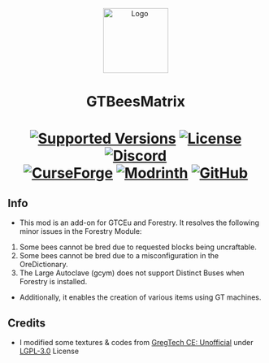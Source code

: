 <p align="center"><img src="https://placehold.jp/128x128.png" alt="Logo" width="128" height="128"></p>
<h1 align="center">GTBeesMatrix</h1>
<h1 align="center">
    <a href="https://www.curseforge.com/minecraft/mc-mods/gtbeesmatrix"><img src="https://img.shields.io/badge/Available%20for-MC%201.12.2%20-informational?style=for-the-badge" alt="Supported Versions"></a>
    <a href="https://github.com/GTModpackTeam/GTBeesMatrix/blob/main/LICENSE"><img src="https://img.shields.io/github/license/GTModpackTeam/GTBeesMatrix?style=for-the-badge" alt="License"></a>
    <a href="https://discord.gg/xBwHpZyZdW"><img src="https://img.shields.io/discord/945647524855812176?color=5464ec&label=Discord&style=for-the-badge" alt="Discord"></a>
    <br>
    <a href="https://www.curseforge.com/minecraft/mc-mods/gtbeesmatrix"><img src="https://cf.way2muchnoise.eu/1204210.svg?badge_style=for_the_badge" alt="CurseForge"></a>
    <a href="https://modrinth.com/mod/gtbeesmatrix"><img src="https://img.shields.io/modrinth/dt/gtbeesmatrix?logo=modrinth&label=&suffix=%20&style=for-the-badge&color=2d2d2d&labelColor=5ca424&logoColor=1c1c1c" alt="Modrinth"></a>
    <a href="https://github.com/GTModpackTeam/GTBeesMatrix/releases"><img src="https://img.shields.io/github/downloads/GTModpackTeam/GTBeesMatrix/total?sort=semver&logo=github&label=&style=for-the-badge&color=2d2d2d&labelColor=545454&logoColor=FFFFFF" alt="GitHub"></a>
</h1>

## Info
- This mod is an add-on for GTCEu and Forestry. It resolves the following minor issues in the Forestry Module:

1. Some bees cannot be bred due to requested blocks being uncraftable.
2. Some bees cannot be bred due to a misconfiguration in the OreDictionary.
3. The Large Autoclave (gcym) does not support Distinct Buses when Forestry is installed.

- Additionally, it enables the creation of various items using GT machines.


## Credits

- I modified some textures & codes from [GregTech CE: Unofficial](https://www.curseforge.com/minecraft/mc-mods/gregtech-ce-unofficial) under [LGPL-3.0](https://github.com/GregTechCEu/GregTech/blob/main/LICENSE) License
